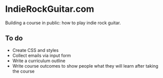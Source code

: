 # IndieRockGuitar.com
Building a course in public: how to play indie rock guitar. 

## To do
- Create CSS and styles
- Collect emails via input form
- Write a curriculum outline
- Write course outcomes to show people what they will learn after taking the course